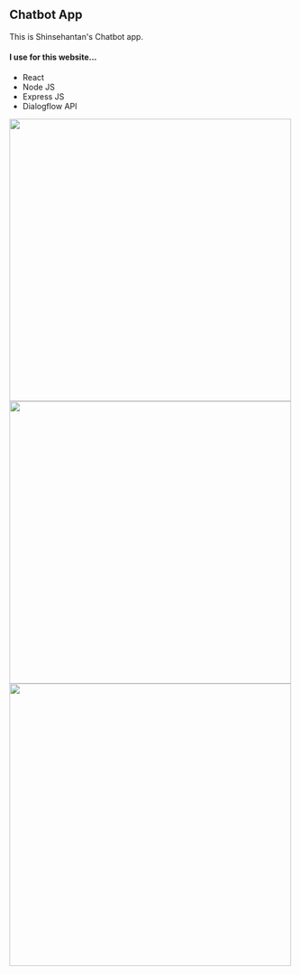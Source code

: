 ## Chatbot App

This is Shinsehantan's Chatbot app.

#### I use for this website...
* React
* Node JS
* Express JS 
* Dialogflow API <br />

<img width="500px" src="https://user-images.githubusercontent.com/67591151/98002911-716afd80-1e31-11eb-8db5-7fc192072449.jpg">
<img width="500px" src="https://user-images.githubusercontent.com/67591151/98002917-729c2a80-1e31-11eb-9981-9a6c5230c012.jpg">
<img width="500px" src="https://user-images.githubusercontent.com/67591151/98002919-7334c100-1e31-11eb-89f9-f73a2ec973e5.jpg">
